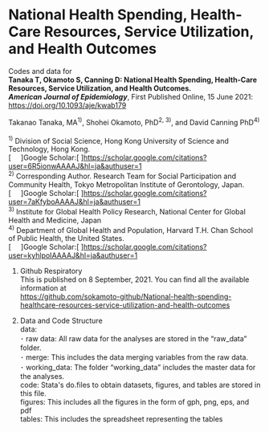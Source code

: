 # National Health Spending, Health-Care Resources, Service Utilization, and Health Outcomes

Codes and data for <br>
<b>Tanaka T, Okamoto S, Canning D: National Health Spending, Health-Care Resources, Service Utilization, and Health Outcomes. <br>
  <i>American Journal of Epidemiology</i></b>, First Published Online, 15 June 2021: https://doi.org/10.1093/aje/kwab179 <br>

Takanao Tanaka, MA<sup>1)</sup>, Shohei Okamoto, PhD<sup>2, 3)</sup>, and David Canning PhD<sup>4)</sup><br>
<br>
<sup>1)</sup> Division of Social Science, Hong Kong University of Science and Technology, Hong Kong. <br>
[&nbsp;&nbsp;&nbsp;&nbsp;&nbsp;]Google Scholar:[&nbsp;]https://scholar.google.com/citations?user=6R5ionwAAAAJ&hl=ja&authuser=1 <br>
<sup>2)</sup> Corresponding Author. Research Team for Social Participation and Community Health, Tokyo Metropolitan Institute of Gerontology, Japan. <br>
[&nbsp;&nbsp;&nbsp;&nbsp;&nbsp;]Google Scholar:[&nbsp;]https://scholar.google.com/citations?user=7aKfyboAAAAJ&hl=ja&authuser=1 <br>
<sup>3)</sup> Institute for Global Health Policy Research, National Center for Global Health and Medicine, Japan <br>
<sup>4)</sup> Department of Global Health and Population, Harvard T.H. Chan School of Public Health, the United States. <br>
[&nbsp;&nbsp;&nbsp;&nbsp;&nbsp;]Google Scholar:[&nbsp;]https://scholar.google.com/citations?user=kyhlpoIAAAAJ&hl=ja&authuser=1 <br>

1.	Github Respiratory <br>
This is published on 8 September, 2021. You can find all the available information at <br>
https://github.com/sokamoto-github/National-health-spending-healthcare-resources-service-utilization-and-health-outcomes <br>

2.	Data and Code Structure <br>
data: <br>
･	raw data: All raw data for the analyses are stored in the “raw_data” folder. <br>
･	merge: This includes the data merging variables from the raw data. <br>
･	working_data: The folder “working_data” includes the master data for the analyses. <br>
code: Stata's do.files to obtain datasets, figures, and tables are stored in this file. <br>
figures: This includes all the figures in the form of gph, png, eps, and pdf <br>
tables: This includes the spreadsheet representing the tables <br>
